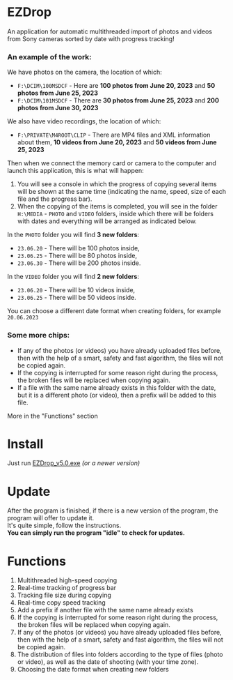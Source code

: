 # EZDrop
An application for automatic multithreaded import of photos and videos from Sony cameras sorted by date with progress tracking!
### An example of the work:
We have photos on the camera, the location of which:
+ `F:\DCIM\100MSDCF` - Here are **100 photos from June 20, 2023** and **50 photos from June 25, 2023**
+ `F:\DCIM\101MSDCF` - There are **30 photos from June 25, 2023** and **200 photos from June 30, 2023**

We also have video recordings, the location of which:
+ `F:\PRIVATE\M4ROOT\CLIP` - There are MP4 files and XML information about them, **10 videos from June 20, 2023** and **50 videos from June 25, 2023**

Then when we connect the memory card or camera to the computer and launch this application, this is what will happen:
1. You will see a console in which the progress of copying several items will be shown at the same time (indicating the name, speed, size of each file and the progress bar).
2. When the copying of the items is completed, you will see in the folder `H:\MEDIA` - `PHOTO` and `VIDEO` folders, inside which there will be folders with dates and everything will be arranged as indicated below.

In the `PHOTO` folder you will find **3 new folders**:
+ `23.06.20` - There will be 100 photos inside,
+ `23.06.25` - There will be 80 photos inside,
+ `23.06.30` - There will be 200 photos inside.
  
In the `VIDEO` folder you will find **2 new folders**:
+ `23.06.20` - There will be 10 videos inside,
+ `23.06.25` - There will be 50 videos inside.

You can choose a different date format when creating folders, for example `20.06.2023`

### Some more chips:
+ If any of the photos (or videos) you have already uploaded files before, then with the help of a smart, safety and fast algorithm, the files will not be copied again.
+ If the copying is interrupted for some reason right during the process, the broken files will be replaced when copying again.
+ If a file with the same name already exists in this folder with the date, but it is a different photo (or video), then a prefix will be added to this file.
  
More in the "Functions" section

# Install
Just run [EZDrop_v5.0.exe](https://github.com/mediahope/EZDrop/releases) _(or a newer version)_

# Update
After the program is finished, if there is a new version of the program, the program will offer to update it.<br />
It's quite simple, follow the instructions.<br />
**You can simply run the program "idle" to check for updates.**

# Functions
1. Multithreaded high-speed copying
2. Real-time tracking of progress bar
3. Tracking file size during copying
4. Real-time copy speed tracking
5. Add a prefix if another file with the same name already exists
6. If the copying is interrupted for some reason right during the process, the broken files will be replaced when copying again.
7. If any of the photos (or videos) you have already uploaded files before, then with the help of a smart, safety and fast algorithm, the files will not be copied again.
8. The distribution of files into folders according to the type of files (photo or video), as well as the date of shooting (with your time zone).
9. Choosing the date format when creating new folders

